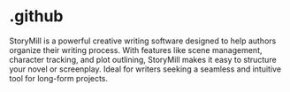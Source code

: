# .github
StoryMill is a powerful creative writing software designed to help authors organize their writing process. With features like scene management, character tracking, and plot outlining, StoryMill makes it easy to structure your novel or screenplay. Ideal for writers seeking a seamless and intuitive tool for long-form projects.
